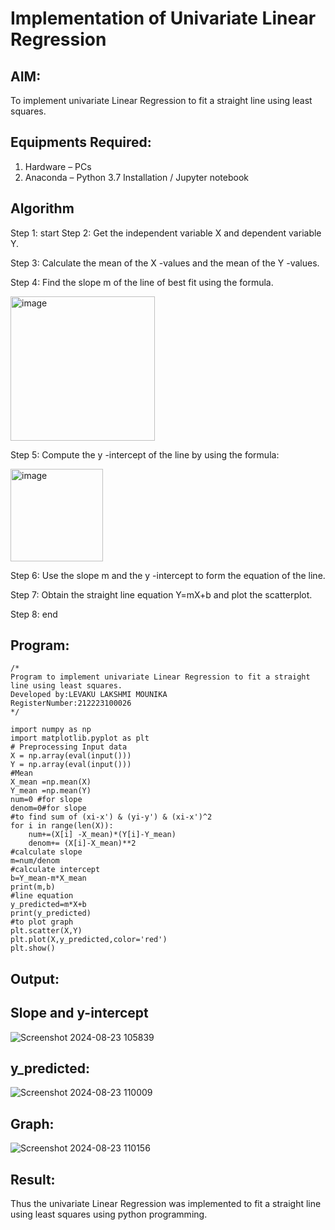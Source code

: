 # Implementation of Univariate Linear Regression
## AIM:
To implement univariate Linear Regression to fit a straight line using least squares.
## Equipments Required:
1. Hardware – PCs
2. Anaconda – Python 3.7 Installation / Jupyter notebook

## Algorithm

Step 1: start
Step 2: Get the independent variable X and dependent variable Y.

Step 3: Calculate the mean of the X -values and the mean of the Y -values.

Step 4: Find the slope m of the line of best fit using the formula. 

<img width="231" alt="image" src="https://user-images.githubusercontent.com/93026020/192078527-b3b5ee3e-992f-46c4-865b-3b7ce4ac54ad.png">

Step 5: Compute the y -intercept of the line by using the formula:

<img width="148" alt="image" src="https://user-images.githubusercontent.com/93026020/192078545-79d70b90-7e9d-4b85-9f8b-9d7548a4c5a4.png">

Step 6: Use the slope m and the y -intercept to form the equation of the line.

Step 7: Obtain the straight line equation Y=mX+b and plot the scatterplot.

Step 8: end 

## Program:
```
/*
Program to implement univariate Linear Regression to fit a straight line using least squares.
Developed by:LEVAKU LAKSHMI MOUNIKA
RegisterNumber:212223100026
*/
```
```
import numpy as np
import matplotlib.pyplot as plt
# Preprocessing Input data
X = np.array(eval(input()))
Y = np.array(eval(input()))
#Mean
X_mean =np.mean(X)
Y_mean =np.mean(Y)
num=0 #for slope
denom=0#for slope
#to find sum of (xi-x') & (yi-y') & (xi-x')^2
for i in range(len(X)):
    num+=(X[i] -X_mean)*(Y[i]-Y_mean)
    denom+= (X[i]-X_mean)**2
#calculate slope    
m=num/denom
#calculate intercept
b=Y_mean-m*X_mean
print(m,b)
#line equation
y_predicted=m*X+b
print(y_predicted)
#to plot graph
plt.scatter(X,Y)
plt.plot(X,y_predicted,color='red')
plt.show()
```
## Output:
## Slope and y-intercept
![Screenshot 2024-08-23 105839](https://github.com/user-attachments/assets/29d0893e-efcb-4ca3-859f-39090d2dca8a)
## y_predicted:
![Screenshot 2024-08-23 110009](https://github.com/user-attachments/assets/552342f8-5578-4212-9637-00ea1afe8ec1)
## Graph:
![Screenshot 2024-08-23 110156](https://github.com/user-attachments/assets/51a137aa-8325-4df3-957c-db41dec12ac5)


## Result:
Thus the univariate Linear Regression was implemented to fit a straight line using least squares using python programming.
